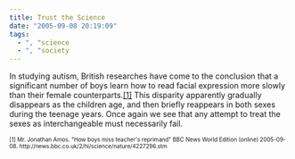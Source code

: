 ```yaml
---
title: Trust the Science
date: "2005-09-08 20:19:09"
tags:
  - ", "science
  - ", "society
---
```

<p>In studying autism, British researches have come to the conclusion that a significant number of boys learn how to read facial expression more slowly than their female counterparts.<a href="http://news.bbc.co.uk/2/hi/science/nature/4227296.stm">[1]</a> This disparity apparently gradually disappears as the children age, and then briefly reappears in both sexes during the teenage years.  Once again we see that any attempt to treat the sexes as interchangeable must necessarily fail.</p>  <font size="-2"> [1] Mr. Jonathan Amos.  "How boys miss teacher's reprimand" BBC News World Edition (online) 2005-09-08. http://news.bbc.co.uk/2/hi/science/nature/4227296.stm </font>

